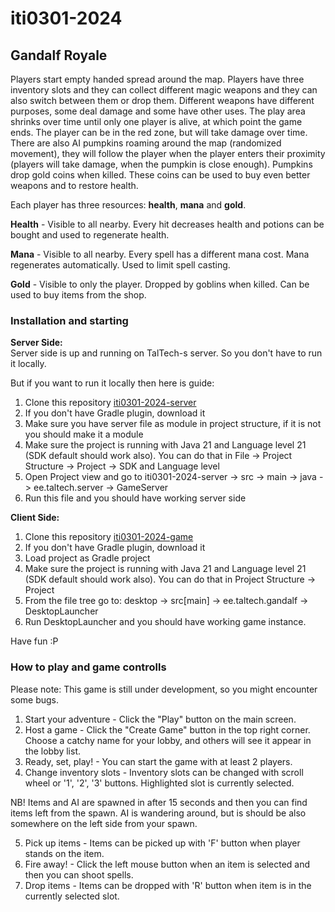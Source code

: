 # iti0301-2024
## Gandalf Royale

Players start empty handed spread around the map. Players have three inventory slots and they can collect different magic weapons and they can also switch between them or drop them. Different weapons have different purposes, some deal damage and some have other uses. The play area shrinks over time until only one player is alive, at which point the game ends. The player can be in the red zone, but will take damage over time.
There are also AI pumpkins roaming around the map (randomized movement), they will follow the player when the player enters their proximity (players will take damage, when the pumpkin is close enough). Pumpkins drop gold coins when killed. These coins can be used to buy even better weapons and to restore health.

Each player has three resources: **health**, **mana** and **gold**.

**Health** - Visible to all nearby. Every hit decreases health and potions can be bought and used to regenerate health.

**Mana** - Visible to all nearby. Every spell has a different mana cost. Mana regenerates automatically. Used to limit spell casting.

**Gold** - Visible to only the player. Dropped by goblins when killed. Can be used to buy items from the shop.


### Installation and starting

**Server Side:** <br>
Server side is up and running on TalTech-s server. So you don't have to run it locally.

But if you want to run it locally then here is guide:
1. Clone this repository [iti0301-2024-server](https://gitlab.cs.taltech.ee/rkilks/iti0301-2024-server)
2. If you don't have Gradle plugin, download it
3. Make sure you have server file as module in project structure, if it is not you should make it a module
4. Make sure the project is running with Java 21 and Language level 21 (SDK default should work also). You can do that in File -> Project Structure -> Project -> SDK and Language level
5. Open Project view and go to iti0301-2024-server -> src -> main -> java -> ee.taltech.server -> GameServer
6. Run this file and you should have working server side

**Client Side:** <br>
1. Clone this repository [iti0301-2024-game](https://gitlab.cs.taltech.ee/rkilks/iti0301-2024-game)
2. If you don't have Gradle plugin, download it
3. Load project as Gradle project
4. Make sure the project is running with Java 21 and Language level 21 (SDK default should work also). You can do that in Project Structure -> Project
5. From the file tree go to: desktop -> src\[main\] -> ee.taltech.gandalf -> DesktopLauncher
6. Run DesktopLauncher and you should have working game instance.

Have fun :P

### How to play and game controlls

Please note: This game is still under development, so you might encounter some bugs.

1. Start your adventure - Click the "Play" button on the main screen.
2. Host a game - Click the "Create Game" button in the top right corner. Choose a catchy name for your lobby, and others will see it appear in the lobby list.
3. Ready, set, play! - You can start the game with at least 2 players.
4. Change inventory slots - Inventory slots can be changed with scroll wheel or '1', '2', '3' buttons. Highlighted slot is currently selected.

NB! Items and AI are spawned in after 15 seconds and then you can find items left from the spawn. AI is wandering around, but is should be also somewhere on the left side from your spawn.

5. Pick up items - Items can be picked up with 'F' button when player stands on the item.
6. Fire away! - Click the left mouse button when an item is selected and then you can shoot spells.
7. Drop items - Items can be dropped with 'R' button when item is in the currently selected slot.